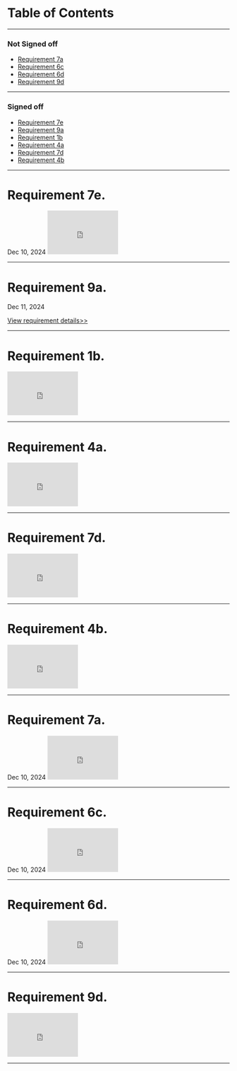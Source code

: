 <title>Zephyr Carter Blog</title>

<h1>Table of Contents</h1>

<hr>

<h3>Not Signed off</h3>
<ul>
<li><a href="zephyrcarter.github.io/#7a">Requirement 7a</a></li>
<li><a href="zephyrcarter.github.io/#6c">Requirement 6c</a></li>
<li><a href="zephyrcarter.github.io/#6d">Requirement 6d</a></li>
<li><a href="zephyrcarter.github.io/#9d">Requirement 9d</a></li>
</ul>

<hr>
<h3>Signed off</h3> 
<ul>
<li><a href="zephyrcarter.github.io/#7e">Requirement 7e</a></li>
<li><a href="zephyrcarter.github.io/#9a">Requirement 9a</a></li>
<li><a href="zephyrcarter.github.io/#1b">Requirement 1b</a></li>
<li><a href="zephyrcarter.github.io/#4a">Requirement 4a</a></li>
<li><a href="zephyrcarter.github.io/#7d">Requirement 7d</a></li>
<li><a href="zephyrcarter.github.io/#4b">Requirement 4b</a></li>
</ul>

<hr>

<div id="7e"><h1>Requirement 7e.</h1></div> Dec 10, 2024

<iframe width="160" height="99" src="https://youtube.com/embed/NGBXSDnoHG8" title="YouTube video player" frameborder="0" allow="accelerometer; autoplay; picture-in-picture; web-share" allowfullscreen></iframe>

<hr>

<div id="9a"><h1>Requirement 9a.</h1></div> Dec 11, 2024

[View requirement details>>](https://zephyrcarter.github.io/9a)

<hr>

<div id="1b"><h1>Requirement 1b.</h1></div> 

<iframe width="160" height="99" src="https://youtube.com/embed/906f9e_CGfg" title="YouTube video player" frameborder="0" allow="accelerometer; autoplay; picture-in-picture; web-share" allowfullscreen></iframe>

<hr>

<div id="4a"><h1>Requirement 4a.</h1></div> 

<iframe width="160" height="99" src="https://youtube.com/embed/UkID_0K0mE0" title="YouTube video player" frameborder="0" allow="accelerometer; autoplay; picture-in-picture; web-share" allowfullscreen></iframe>

<hr>

<div id="7d"><h1>Requirement 7d.</h1></div> 

<iframe width="160" height="99" src="https://youtube.com/embed/-gV0pQMKLq4" title="YouTube video player" frameborder="0" allow="accelerometer; autoplay; picture-in-picture; web-share" allowfullscreen></iframe>

<hr>

<div id="4b"><h1>Requirement 4b.</h1></div> 

<iframe width="160" height="99" src="https://youtube.com/embed/p1-pCzzK0gQ" title="YouTube video player" frameborder="0" allow="accelerometer; autoplay; picture-in-picture; web-share" allowfullscreen></iframe>

<hr>

<div id="7a"><h1>Requirement 7a.</h1></div> Dec 10, 2024

<iframe width="160" height="99" src="https://youtube.com/embed/MxRiGyuMc4o" title="YouTube video player" frameborder="0" allow="accelerometer; autoplay; picture-in-picture; web-share" allowfullscreen></iframe>

<hr>

<div id="6c"><h1>Requirement 6c.</h1></div> Dec 10, 2024

<iframe width="160" height="99" src="https://youtube.com/embed/8y0_oqqUayw" title="YouTube video player" frameborder="0" allow="accelerometer; autoplay; picture-in-picture; web-share" allowfullscreen></iframe>

<hr>

<div id="6d"><h1>Requirement 6d.</h1></div> Dec 10, 2024

<iframe width="160" height="99" src="https://youtube.com/embed/8y0_oqqUayw" title="YouTube video player" frameborder="0" allow="accelerometer; autoplay; picture-in-picture; web-share" allowfullscreen></iframe>

<hr>

<div id="9d"><h1>Requirement 9d.</h1></div> 

<iframe width="160" height="99" src="https://youtube.com/embed/5QfX5TtqU7w" title="YouTube video player" frameborder="0" allow="accelerometer; autoplay; picture-in-picture; web-share" allowfullscreen></iframe>

<hr>





